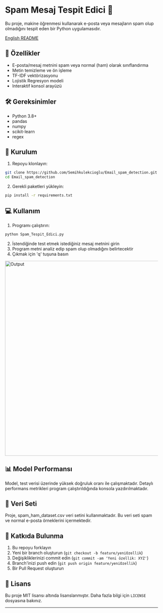 # Spam Mesaj Tespit Edici 🚨

Bu proje, makine öğrenmesi kullanarak e-posta veya mesajların spam olup olmadığını tespit eden bir Python uygulamasıdır.

[English README](README_EN.md)

## 🎯 Özellikler

- E-posta/mesaj metnini spam veya normal (ham) olarak sınıflandırma
- Metin temizleme ve ön işleme
- TF-IDF vektörizasyonu
- Lojistik Regresyon modeli
- Interaktif konsol arayüzü

## 🛠️ Gereksinimler

- Python 3.8+
- pandas
- numpy
- scikit-learn
- regex

## 🚀 Kurulum

1. Repoyu klonlayın:
```bash
git clone https://github.com/Semihkulekcioglu/Email_spam_detection.git
cd Email_spam_detection
```

2. Gerekli paketleri yükleyin:
```bash
pip install -r requirements.txt
```

## 💻 Kullanım

1. Programı çalıştırın:
```bash
python Spam_Tespit_Edici.py
```

2. İstendiğinde test etmek istediğiniz mesaj metnini girin
3. Program metni analiz edip spam olup olmadığını belirtecektir
4. Çıkmak için 'q' tuşuna basın

<img width="640" height="640" alt="Output" src="https://github.com/user-attachments/assets/632b3ca7-0076-4362-8b8d-42e4456d2387" />

## 📊 Model Performansı

Model, test verisi üzerinde yüksek doğruluk oranı ile çalışmaktadır. Detaylı performans metrikleri program çalıştırıldığında konsola yazdırılmaktadır.

## 📝 Veri Seti

Proje, spam_ham_dataset.csv veri setini kullanmaktadır. Bu veri seti spam ve normal e-posta örneklerini içermektedir.

## 🤝 Katkıda Bulunma

1. Bu repoyu forklayın
2. Yeni bir branch oluşturun (`git checkout -b feature/yeniOzellik`)
3. Değişikliklerinizi commit edin (`git commit -am 'Yeni özellik: XYZ'`)
4. Branch'inizi push edin (`git push origin feature/yeniOzellik`)
5. Bir Pull Request oluşturun

## 📜 Lisans

Bu proje MIT lisansı altında lisanslanmıştır. Daha fazla bilgi için `LICENSE` dosyasına bakınız.

---
